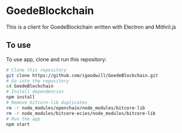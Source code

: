 # GoedeBlockchain

This is a client for GoedeBlockchain written with Electron and Mithril.js

## To use

To use app, clone and run this repository:

```bash
# Clone this repository
git clone https://github.com/igoodwill/GoedeBlockchain.git
# Go into the repository
cd GoedeBlockchain
# Install dependencies
npm install
# Remove bitcore-lib duplicates
rm -r node_modules/openchain/node_modules/bitcore-lib
rm -r node_modules/bitcore-ecies/node_modules/bitcore-lib
# Run the app
npm start
```
